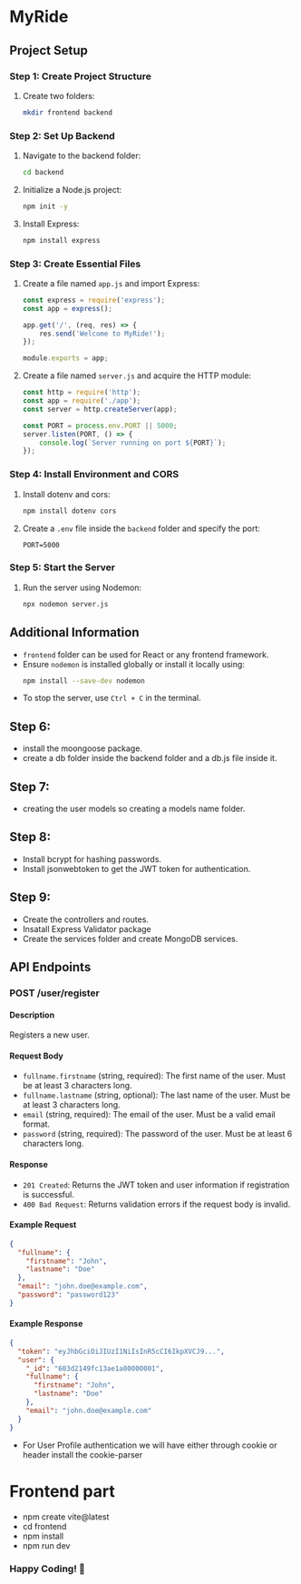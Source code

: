 # MyRide

## Project Setup

### Step 1: Create Project Structure
1. Create two folders:
   ```sh
   mkdir frontend backend
   ```

### Step 2: Set Up Backend
1. Navigate to the backend folder:
   ```sh
   cd backend
   ```
2. Initialize a Node.js project:
   ```sh
   npm init -y
   ```
3. Install Express:
   ```sh
   npm install express
   ```

### Step 3: Create Essential Files
1. Create a file named `app.js` and import Express:
   ```js
   const express = require('express');
   const app = express();

   app.get('/', (req, res) => {
       res.send('Welcome to MyRide!');
   });

   module.exports = app;
   ```

2. Create a file named `server.js` and acquire the HTTP module:
   ```js
   const http = require('http');
   const app = require('./app');
   const server = http.createServer(app);

   const PORT = process.env.PORT || 5000;
   server.listen(PORT, () => {
       console.log(`Server running on port ${PORT}`);
   });
   ```

### Step 4: Install Environment and CORS
1. Install dotenv and cors:
   ```sh
   npm install dotenv cors
   ```
2. Create a `.env` file inside the `backend` folder and specify the port:
   ```env
   PORT=5000
   ```

### Step 5: Start the Server
1. Run the server using Nodemon:
   ```sh
   npx nodemon server.js
   ```

## Additional Information
- `frontend` folder can be used for React or any frontend framework.
- Ensure `nodemon` is installed globally or install it locally using:
  ```sh
  npm install --save-dev nodemon
  ```
- To stop the server, use `Ctrl + C` in the terminal.

## Step 6:
- install the moongoose package.
- create a db folder inside the backend folder and a db.js file inside it.

## Step 7:
- creating the user models so creating a models name folder.

## Step 8:
- Install bcrypt for hashing passwords.
- Install jsonwebtoken to get the JWT token for authentication.

## Step 9:
- Create the controllers and routes.
- Insatall Express Validator package
- Create the services folder and create MongoDB services.

## API Endpoints

### POST /user/register

#### Description
Registers a new user.

#### Request Body
- `fullname.firstname` (string, required): The first name of the user. Must be at least 3 characters long.
- `fullname.lastname` (string, optional): The last name of the user. Must be at least 3 characters long.
- `email` (string, required): The email of the user. Must be a valid email format.
- `password` (string, required): The password of the user. Must be at least 6 characters long.

#### Response
- `201 Created`: Returns the JWT token and user information if registration is successful.
- `400 Bad Request`: Returns validation errors if the request body is invalid.

#### Example Request
```json
{
  "fullname": {
    "firstname": "John",
    "lastname": "Doe"
  },
  "email": "john.doe@example.com",
  "password": "password123"
}
```

#### Example Response
```json
{
  "token": "eyJhbGciOiJIUzI1NiIsInR5cCI6IkpXVCJ9...",
  "user": {
    "_id": "603d2149fc13ae1a00000001",
    "fullname": {
      "firstname": "John",
      "lastname": "Doe"
    },
    "email": "john.doe@example.com"
  }
}
```
- For User Profile authentication we will have either through cookie or header install the cookie-parser

# Frontend part
- npm create vite@latest
- cd frontend 
- npm  install
- npm run dev

### Happy Coding! 🚀